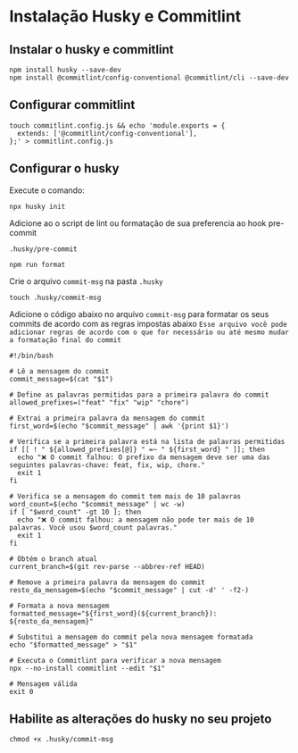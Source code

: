 # Instalação Husky e Commitlint

## Instalar o husky e commitlint

```
npm install husky --save-dev
npm install @commitlint/config-conventional @commitlint/cli --save-dev
```

## Configurar commitlint

```
touch commitlint.config.js && echo 'module.exports = {
  extends: ['@commitlint/config-conventional'],
};' > commitlint.config.js
```

## Configurar o husky

Execute o comando: 
```
npx husky init
```
Adicione ao o script de lint ou formatação de sua preferencia ao hook pre-commit

`.husky/pre-commit`
```
npm run format
```

Crie o arquivo `commit-msg` na pasta `.husky`
```
touch .husky/commit-msg
```

Adicione o código abaixo no arquivo `commit-msg` para formatar os seus commits de acordo com as regras impostas abaixo `Esse arquivo você pode adicionar regras de acordo com o que for necessário ou até mesmo mudar a formatação final do commit`

```
#!/bin/bash

# Lê a mensagem do commit
commit_message=$(cat "$1")

# Define as palavras permitidas para a primeira palavra do commit
allowed_prefixes=("feat" "fix" "wip" "chore")

# Extrai a primeira palavra da mensagem do commit
first_word=$(echo "$commit_message" | awk '{print $1}')

# Verifica se a primeira palavra está na lista de palavras permitidas
if [[ ! " ${allowed_prefixes[@]} " =~ " ${first_word} " ]]; then
  echo "❌ O commit falhou: O prefixo da mensagem deve ser uma das seguintes palavras-chave: feat, fix, wip, chore."
  exit 1
fi

# Verifica se a mensagem do commit tem mais de 10 palavras
word_count=$(echo "$commit_message" | wc -w)
if [ "$word_count" -gt 10 ]; then
  echo "❌ O commit falhou: a mensagem não pode ter mais de 10 palavras. Você usou $word_count palavras."
  exit 1
fi

# Obtém o branch atual
current_branch=$(git rev-parse --abbrev-ref HEAD)

# Remove a primeira palavra da mensagem do commit
resto_da_mensagem=$(echo "$commit_message" | cut -d' ' -f2-)

# Formata a nova mensagem
formatted_message="${first_word}(${current_branch}): ${resto_da_mensagem}"

# Substitui a mensagem do commit pela nova mensagem formatada
echo "$formatted_message" > "$1"

# Executa o Commitlint para verificar a nova mensagem
npx --no-install commitlint --edit "$1"

# Mensagem válida
exit 0
```

## Habilite as alterações do husky no seu projeto

```
chmod +x .husky/commit-msg
```









